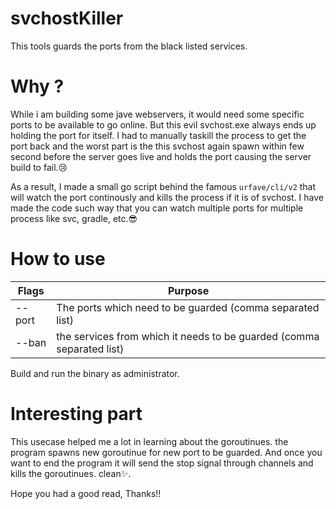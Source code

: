 # svchostKiller
This tools guards the ports from the black listed services. 

# Why ?
While i am building some jave webservers, it would need some specific ports to be available to go online. But this evil svchost.exe always ends up holding the port for itself. I had to manually taskill the process to get the port back and the worst part is the this svchost again spawn within few second before the server goes live and holds the port causing the server build to fail.😢

As a result, I made a small go script behind the famous `urfave/cli/v2` that will watch the port continously and kills the process if it is of svchost. I have made the code such way that you can watch multiple ports for multiple process like svc, gradle, etc.😎

# How to use
| Flags   | Purpose |
| -------- | ------- |
| --port  | The ports which need to be guarded (comma separated list) |
| --ban | the services from which it needs to be guarded (comma separated list)    |

Build and run the binary as administrator.

# Interesting part
This usecase helped me a lot in learning about the goroutinues. the program spawns new goroutinue for new port to be guarded. And once you want to end the program it will send the stop signal through channels and kills the goroutinues. clean✨.

Hope you had a good read, Thanks!!

